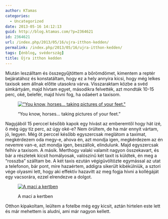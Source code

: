 ```yaml
---
author: KTamas
categories:
  - Uncategorized
date: 2013-05-16 14:12:13
guid: http://blog.ktamas.com/?p=2364621
id: 2364621
url: /index.php/2013/05/16/ujra-itthon-kedden/
permalink: /index.php/2013/05/16/ujra-itthon-kedden/
tags: [énblog, svédország]
title: Újra itthon kedden
---
```


Miután leszálltam és összegyűjtöttem a bőrömdömet, kimentem a reptér bejáratához és konstatáltam, hogy ez a hely annyira kicsi, hogy még lelkes taxisok sem állnak előtte utasokra várva. Visszaraktam közbe a svéd simkártyám, majd hívtam egyet, másodikra felvették, azt mondták 10-15 perc, oké, belefér, majd hívni fog, ha odaéert a taxisom.<figure id="attachment_2364624" style="width: 612px" class="wp-caption aligncenter">

[<img src="/wp-content/uploads/2013/05/6a1e6e34bca711e28d1322000a1fb079_7.jpg" alt="&quot;You know, horses... taking pictures of your feet.&quot;" width="612" height="612" class="size-full wp-image-2364624" srcset="/wp-content/uploads/2013/05/6a1e6e34bca711e28d1322000a1fb079_7.jpg 612w, /wp-content/uploads/2013/05/6a1e6e34bca711e28d1322000a1fb079_7-150x150.jpg 150w, /wp-content/uploads/2013/05/6a1e6e34bca711e28d1322000a1fb079_7-300x300.jpg 300w" sizes="(max-width: 612px) 100vw, 612px" />](/wp-content/uploads/2013/05/6a1e6e34bca711e28d1322000a1fb079_7.jpg)<figcaption class="wp-caption-text">&#8220;You know, horses&#8230; taking pictures of your feet.&#8221;</figcaption></figure> 

Nagyjából 15 perccel később kapok egy hívást az emberemtől hogy hát izé, ő még úgy tíz perc, az úgy oké-e? Nem örültem, de ha már ennyit vártam, jó, legyen. Még öt perccel később egyszercsak meglátom a taximat, megkérdezem oda megy-e, ahova én, azt mondja igen, megkérdezem az én nevemre van-e, azt mondja igen, beszállok, elindulunk. Majd egyszercsak felhív a taxisom. A másik. Merthogy valaki valamit nagyon összekavart, és bár a részletek kicsit homályosak, valószínű két taxit is küldtek, én meg a &#8220;rosszba&#8221; szálltam be. A két taxis ezután végigüvöltözte egymással az utat a telefonon, bár pont, mire hazaértem, addigra sikerült kibékülniük, a sztori vége olyasmi lett, hogy aki effektív hazavitt az meg fogja hívni a kollégáját egy vacsorára, ezzel elrendezve a dolgot.<figure id="attachment_2364625" style="width: 612px" class="wp-caption aligncenter">

[<img src="/wp-content/uploads/2013/05/01b44150bcae11e29b0e22000a9f12cb_7.jpg" alt="A maci a kertben" width="612" height="612" class="size-full wp-image-2364625" srcset="/wp-content/uploads/2013/05/01b44150bcae11e29b0e22000a9f12cb_7.jpg 612w, /wp-content/uploads/2013/05/01b44150bcae11e29b0e22000a9f12cb_7-150x150.jpg 150w, /wp-content/uploads/2013/05/01b44150bcae11e29b0e22000a9f12cb_7-300x300.jpg 300w" sizes="(max-width: 612px) 100vw, 612px" />](/wp-content/uploads/2013/05/01b44150bcae11e29b0e22000a9f12cb_7.jpg)<figcaption class="wp-caption-text">A maci a kertben</figcaption></figure> 

Otthon kipakoltam, leültem a fotelbe még egy kicsit, aztán hirtelen este lett és már mehettem is aludni, ami már nagyon kellett.
